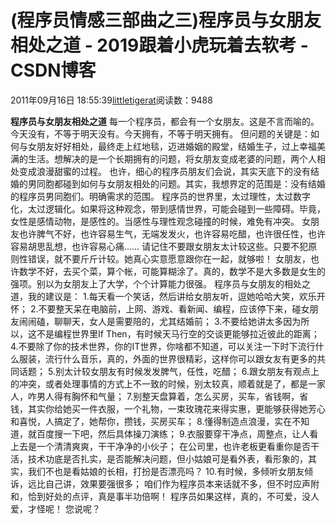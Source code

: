 
# (程序员情感三部曲之三)程序员与女朋友相处之道 - 2019跟着小虎玩着去软考 - CSDN博客

2011年09月16日 18:55:39[littletigerat](https://me.csdn.net/littletigerat)阅读数：9488


**程序员与女朋友相处之道**
每一个程序员，都会有一个女朋友。这是不言而喻的。
今天没有，不等于明天没有。今天拥有，不等于明天拥有。
但问题的关键是：如何与女朋友好好相处，最终走上红地毯，迈进婚姻的殿堂，结婚生子，过上幸福美满的生活。想解决的是一个长期拥有的问题，将女朋友变成老婆的问题，两个人相处变成浪漫甜蜜的过程。
也许，细心的程序员朋友们会说，其实天底下的没有结婚的男同胞都碰到如何与女朋友相处的问题。其实，我想界定的范围是：没有结婚的程序员男同胞们。明确需求的范围。
程序员的世界里，太过理性，太过数字化，太过逻辑化。如果将这种观念，带到感情世界，可能会碰到一些障碍。毕竟，女性是感情动物，是感性的。当感性与理性观念碰撞的时候，难免有冲突。
女朋友也许脾气不好，也许容易生气，无端发发火，也许容易吃醋，也许很任性，也许容易胡思乱想，也许容易心痛……
请记住不要跟女朋友太计较这些。只要不犯原则性错误，就不要斤斤计较。她真心实意愿意跟你在一起，就够啦！
女朋友，也许数学不好，去买个菜，算个帐，可能算糊涂了。真的，数学不是大多数是女生的强项。别以为女朋友上了大学，个个计算能力很强。
程序员与女朋友的相处之道，我的建议是：
1.每天看一个笑话，然后讲给女朋友听，逗她哈哈大笑，欢乐开怀；
2.不要整天呆在电脑前，上网、游戏、看新闻、编程，应该停下来，碰女朋友闹闹磕，聊聊天，女人是需要陪的，尤其结婚前；
3.不要给她讲太多因为所以，这不是编程世界里If Then，有时候天马行空的交谈更能够拉近彼此的距离；
4.不要除了你的技术世界，你的IT世界，你啥都不知道，可以关注一下时下流行什么服装，流行什么音乐，真的，外面的世界很精彩，这样你可以跟女友有更多的共同话题；
5.别太计较女朋友有时候发发脾气，任性，吃醋；
6.跟女朋友有观点上的冲突，或者处理事情的方式上不一致的时候，别太较真，顺着就是了，都是一家人，咋男人得有胸怀和气量；
7.别整天盘算着，怎么买房，买车，省钱啊，省钱，其实你给她买一件衣服，一个礼物，一束玫瑰花来得实惠，更能够获得她芳心和喜悦，人搞定了，她帮你，攒钱，买房买车；
8.懂得制造点浪漫，实在不知道，就百度搜一下吧，然后具体操刀演练；
9.衣服要穿干净点，周整点，让人看上去是一个清清爽爽，干干净净的小伙子；
在公司里，也许老板更看重你是否干活，技术功底是否扎实，是否能解决问题，但小姑娘可是看外表，看形象的，其实，我们不也是看姑娘的长相，打扮是否漂亮吗？
10.有时候，多倾听女朋友倾诉，远比自己讲，效果要强很多；
咱们作为程序员本来话就不多，但不时应声附和，恰到好处的点评，真是事半功倍啊！
程序员如果这样，真的，不可爱，没人爱，才怪呢！
您说呢？

